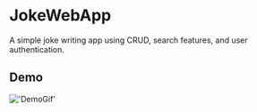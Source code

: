 # JokeWebApp
 A  simple joke writing app using CRUD, search features, and user authentication. 


## Demo

!['DemoGif'](https://github.com/Emonster97/JokeWebApp/blob/main/JokeLearningApp/docs/jokesitegif.gif?raw=true)
